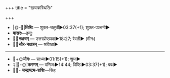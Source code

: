 +++
title = "खचक्रस्थितिः"

+++
- |🌞-🌛|**तिथिः** — शुक्ल-चतुर्थी►03:37(+1); शुक्ल-पञ्चमी►  
- **वासरः**—इन्दुः  
- 🌌🌛**नक्षत्रम्** — उत्तरप्रोष्ठपदा►18:27; रेवती► (मीनः)  
- 🌌🌞**सौर-नक्षत्रम्** — श्रविष्ठा►  
___________________
- 🌛+🌞**योगः** — साध्यः►01:15(+1); शुभः►  
- २|🌛-🌞|**करणम्** — वणिजः►14:44; विष्टिः►03:37(+1); बवः►  
- 🌌🌛- **चन्द्राष्टम-राशिः**—सिंहः  

